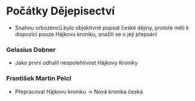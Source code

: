 # Počátky Dějepisectví

- Snahou orbozenců bylo objektivně popsat  české dějiny, protoře měli k dispozici pouze Hájkovu kroniku, snažili se o její přepsání

### Gelasius Dobner
- Jako první odhalil nespolehlivost Hájkovy Kroniky

### František Martin Pelcl
- Přepracoval Hájkovu kroniku -> Nová kronika česká